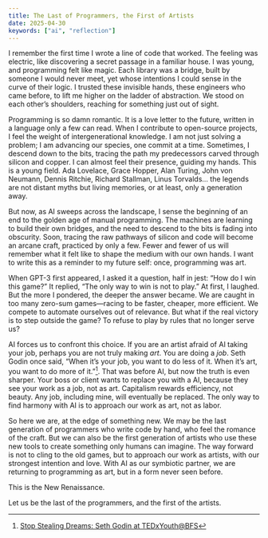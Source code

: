 ```yaml
---
title: The Last of Programmers, the First of Artists
date: 2025-04-30
keywords: ["ai", "reflection"]
---
```


I remember the first time I wrote a line of code that worked. The feeling was electric, like discovering a secret passage in a familiar house. I was young, and programming felt like magic. Each library was a bridge, built by someone I would never meet, yet whose intentions I could sense in the curve of their logic. I trusted these invisible hands, these engineers who came before, to lift me higher on the ladder of abstraction. We stood on each other’s shoulders, reaching for something just out of sight.

Programming is so damn romantic. It is a love letter to the future, written in a language only a few can read. When I contribute to open-source projects, I feel the weight of intergenerational knowledge. I am not just solving a problem; I am advancing our species, one commit at a time. Sometimes, I descend down to the bits, tracing the path my predecessors carved through silicon and copper. I can almost feel their presence, guiding my hands. This is a young field. Ada Lovelace, Grace Hopper, Alan Turing, John von Neumann, Dennis Ritchie, Richard Stallman, Linus Torvalds... the legends are not distant myths but living memories, or at least, only a generation away.

But now, as AI sweeps across the landscape, I sense the beginning of an end to the golden age of manual programming. The machines are learning to build their own bridges, and the need to descend to the bits is fading into obscurity. Soon, tracing the raw pathways of silicon and code will become an arcane craft, practiced by only a few. Fewer and fewer of us will remember what it felt like to shape the medium with our own hands. I want to write this as a reminder to my future self: once, programming was art.

When GPT-3 first appeared, I asked it a question, half in jest: “How do I win this game?” It replied, “The only way to win is not to play.” At first, I laughed. But the more I pondered, the deeper the answer became. We are caught in too many zero-sum games—racing to be faster, cheaper, more efficient. We compete to automate ourselves out of relevance. But what if the real victory is to step outside the game? To refuse to play by rules that no longer serve us?

AI forces us to confront this choice. If you are an artist afraid of AI taking your job, perhaps you are not truly making *art*. You are doing a *job*. Seth Godin once said, “When it’s your job, you want to do less of it. When it’s art, you want to do more of it.”[^1]. That was before AI, but now the truth is even sharper. Your boss or client wants to replace you with a AI, because they see your work as a job, not as art. Capitalism rewards efficiency, not beauty. Any job, including mine, will eventually be replaced. The only way to find harmony with AI is to approach our work as art, not as labor.

So here we are, at the edge of something new. We may be the last generation of programmers who write code by hand, who feel the romance of the craft. But we can also be the first generation of artists who use these new tools to create something only humans can imagine. The way forward is not to cling to the old games, but to approach our work as artists, with our strongest intention and love. With AI as our symbiotic partner, we are returning to programming as art, but in a form never seen before. 

This is the New Renaissance.

Let us be the last of the programmers, and the first of the artists. 

[^1]: [Stop Stealing Dreams: Seth Godin at TEDxYouth@BFS](https://www.youtube.com/watch?v=sXpbONjV1Jc)


